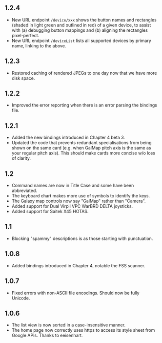 ## 1.2.4

* New URL endpoint `/device/xxx` shows the button names and rectangles (shaded in light green and outlined in red) of a given device, to assist with (a) debugging button mappings and (b) aligning the rectangles pixel-perfect.
* New URL endpoint `/deviceList` lists all supported devices by primary name, linking to the above.

## 1.2.3

* Restored caching of rendered JPEGs to one day now that we have more disk space.

## 1.2.2

* Improved the error reporting when there is an error parsing the bindings file.

## 1.2.1

* Added the new bindings introduced in Chapter 4 beta 3.
* Updated the code that prevents redundant specialisations from being shown on the same card (e.g. when GalMap pitch axis is the same as your regular pitch axis). This should make cards more concise w/o loss of clarity.

## 1.2

* Command names are now in Title Case and some have been abbreviated.
* The keyboard chart makes more use of symbols to identify the keys.
* The Galaxy map controls now say "GalMap" rather than "Camera".
* Added support for Dual Virpil VPC WarBRD DELTA joysticks.
* Added support for Saitek X45 HOTAS.

## 1.1

* Blocking "spammy" descriptions is as those starting with punctuation.

## 1.0.8

* Added bindings introduced in Chapter 4, notable the FSS scanner.

## 1.0.7

* Fixed errors with non-ASCII file encodings. Should now be fully Unicode.

## 1.0.6

* The list view is now sorted in a case-insensitive manner.
* The home page now correctly uses https to access its style sheet from Google APIs. Thanks to eeisenhart.

